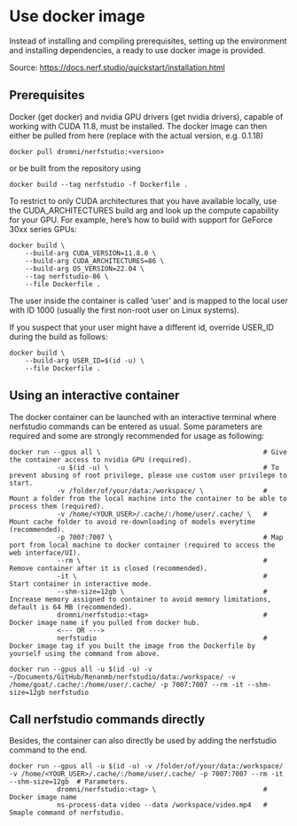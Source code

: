 # Use docker image
Instead of installing and compiling prerequisites, setting up the environment and installing dependencies, a ready to use docker image is provided.

Source: https://docs.nerf.studio/quickstart/installation.html


## Prerequisites
Docker (get docker) and nvidia GPU drivers (get nvidia drivers), capable of working with CUDA 11.8, must be installed. The docker image can then either be pulled from here (replace with the actual version, e.g. 0.1.18)

```console
docker pull dromni/nerfstudio:<version>
```

or be built from the repository using

```console
docker build --tag nerfstudio -f Dockerfile .
```

To restrict to only CUDA architectures that you have available locally, use the CUDA_ARCHITECTURES build arg and look up the compute capability for your GPU. For example, here’s how to build with support for GeForce 30xx series GPUs:

```console
docker build \
    --build-arg CUDA_VERSION=11.8.0 \
    --build-arg CUDA_ARCHITECTURES=86 \
    --build-arg OS_VERSION=22.04 \
    --tag nerfstudio-86 \
    --file Dockerfile .
```

The user inside the container is called ‘user’ and is mapped to the local user with ID 1000 (usually the first non-root user on Linux systems).

If you suspect that your user might have a different id, override USER_ID during the build as follows:

```console
docker build \
    --build-arg USER_ID=$(id -u) \
    --file Dockerfile .
```

## Using an interactive container
The docker container can be launched with an interactive terminal where nerfstudio commands can be entered as usual. Some parameters are required and some are strongly recommended for usage as following:

```console
docker run --gpus all \                                         # Give the container access to nvidia GPU (required).
            -u $(id -u) \                                       # To prevent abusing of root privilege, please use custom user privilege to start.
            -v /folder/of/your/data:/workspace/ \               # Mount a folder from the local machine into the container to be able to process them (required).
            -v /home/<YOUR_USER>/.cache/:/home/user/.cache/ \   # Mount cache folder to avoid re-downloading of models everytime (recommended).
            -p 7007:7007 \                                      # Map port from local machine to docker container (required to access the web interface/UI).
            --rm \                                              # Remove container after it is closed (recommended).
            -it \                                               # Start container in interactive mode.
            --shm-size=12gb \                                   # Increase memory assigned to container to avoid memory limitations, default is 64 MB (recommended).
            dromni/nerfstudio:<tag>                             # Docker image name if you pulled from docker hub.
            <--- OR --->
            nerfstudio                                          # Docker image tag if you built the image from the Dockerfile by yourself using the command from above.
```

```console
docker run --gpus all -u $(id -u) -v ~/Documents/GitHub/Renanmb/nerfstudio/data:/workspace/ -v /home/goat/.cache/:/home/user/.cache/ -p 7007:7007 --rm -it --shm-size=12gb nerfstudio
```

## Call nerfstudio commands directly
Besides, the container can also directly be used by adding the nerfstudio command to the end.

```console
docker run --gpus all -u $(id -u) -v /folder/of/your/data:/workspace/ -v /home/<YOUR_USER>/.cache/:/home/user/.cache/ -p 7007:7007 --rm -it --shm-size=12gb  # Parameters.
            dromni/nerfstudio:<tag> \                           # Docker image name
            ns-process-data video --data /workspace/video.mp4   # Smaple command of nerfstudio.
```

